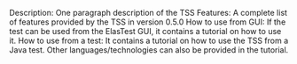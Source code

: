 Description: One paragraph description of the TSS
Features: A complete list of features provided by the TSS in version 0.5.0
How to use from GUI: If the test can be used from the ElasTest GUI, it contains a tutorial on how to use it.
How to use from a test: It contains a tutorial on how to use the TSS from a Java test. Other languages/technologies can also be provided in the tutorial.
